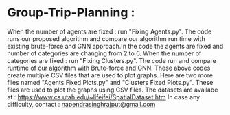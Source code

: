 # Group-Trip-Planning :
When the number of agents are fixed : run "Fixing Agents.py". The code runs our proposed algorithm and compare our algorithm run time with existing brute-force and GNN approach.In the code the agents are fixed and number of categories are changing from 2 to 6.
When the number of categories are fixed : run "Fixing Clusters.py". The code run and compare runtime of our algorithm with Brute-force and GNN.
These above codes create multiple CSV files that are used to plot graphs.
Here are two more files named "Agents Fixed Plots.py" and "Clusters Fixed Plots.py". These files are used to plot the graphs using CSV files.
The datasets are availabe at : https://www.cs.utah.edu/~lifeifei/SpatialDataset.htm
In case any difficulty, contact : napendrasinghrajput@gmail.com
